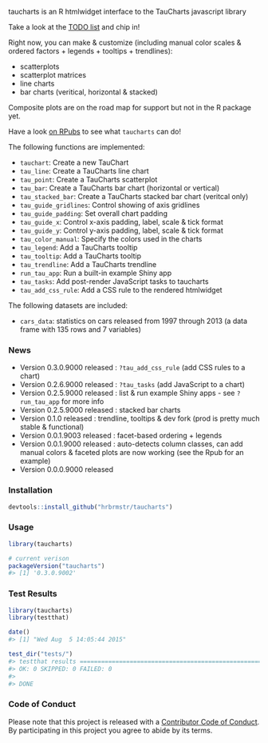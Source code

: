<!-- README.md is generated from README.Rmd. Please edit that file -->
taucharts is an R htmlwidget interface to the TauCharts javascript library

Take a look at the [TODO list](https://github.com/hrbrmstr/taucharts/issues/1) and chip in!

Right now, you can make & customize (including manual color scales & ordered factors + legends + tooltips + trendlines):

-   scatterplots
-   scatterplot matrices
-   line charts
-   bar charts (veritical, horizontal & stacked)

Composite plots are on the road map for support but not in the R package yet.

Have a look [on RPubs](http://rpubs.com/hrbrmstr/taucharts) to see what `taucharts` can do!

The following functions are implemented:

-   `tauchart`: Create a new TauChart
-   `tau_line`: Create a TauCharts line chart
-   `tau_point`: Create a TauCharts scatterplot
-   `tau_bar`: Create a TauCharts bar chart (horizontal or vertical)
-   `tau_stacked_bar`: Create a TauCharts stacked bar chart (veritcal only)
-   `tau_guide_gridlines`: Control showing of axis gridlines
-   `tau_guide_padding`: Set overall chart padding
-   `tau_guide_x`: Control x-axis padding, label, scale & tick format
-   `tau_guide_y`: Control y-axis padding, label, scale & tick format
-   `tau_color_manual`: Specify the colors used in the charts
-   `tau_legend`: Add a TauCharts tooltip
-   `tau_tooltip`: Add a TauCharts tooltip
-   `tau_trendline`: Add a TauCharts trendline
-   `run_tau_app`: Run a built-in example Shiny app
-   `tau_tasks`: Add post-render JavaScript tasks to taucharts
-   `tau_add_css_rule`: Add a CSS rule to the rendered htmlwidget

The following datasets are included:

-   `cars_data`: statistics on cars released from 1997 through 2013 (a data frame with 135 rows and 7 variables)

### News

-   Version 0.3.0.9000 released : `?tau_add_css_rule` (add CSS rules to a chart)
-   Version 0.2.6.9000 released : `?tau_tasks` (add JavaScript to a chart)
-   Version 0.2.5.9000 released : list & run example Shiny apps - see `?run_tau_app` for more info
-   Version 0.2.5.9000 released : stacked bar charts
-   Version 0.1.0 released : trendline, tooltips & dev fork (prod is pretty much stable & functional)
-   Version 0.0.1.9003 released : facet-based ordering + legends
-   Version 0.0.1.9000 released : auto-detects column classes, can add manual colors & faceted plots are now working (see the Rpub for an example)
-   Version 0.0.0.9000 released

### Installation

``` r
devtools::install_github("hrbrmstr/taucharts")
```

### Usage

``` r
library(taucharts)

# current verison
packageVersion("taucharts")
#> [1] '0.3.0.9002'
```

### Test Results

``` r
library(taucharts)
library(testthat)

date()
#> [1] "Wed Aug  5 14:05:44 2015"

test_dir("tests/")
#> testthat results ========================================================================================================
#> OK: 0 SKIPPED: 0 FAILED: 0
#> 
#> DONE
```

### Code of Conduct

Please note that this project is released with a [Contributor Code of Conduct](CONDUCT.md). By participating in this project you agree to abide by its terms.

